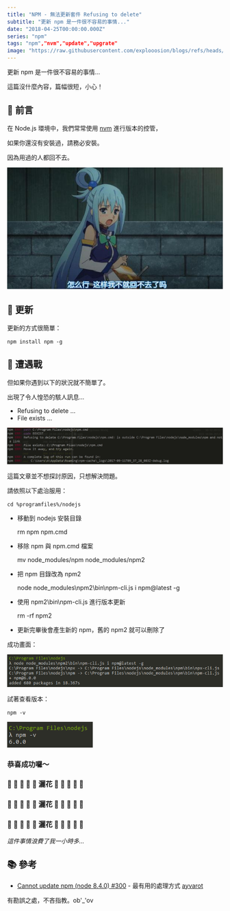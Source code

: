 ```yaml
---
title: "NPM - 無法更新套件 Refusing to delete"
subtitle: "更新 npm 是一件很不容易的事情..."
date: "2018-04-25T00:00:00.000Z"
series: "npm"
tags: "npm","nvm","update","upgrate"
image: "https://raw.githubusercontent.com/explooosion/blogs/refs/heads/main/docs/images/2018-04-25_NPM%20-%20%E7%84%A1%E6%B3%95%E6%9B%B4%E6%96%B0%E5%A5%97%E4%BB%B6%20Refusing%20to%20delete/banner/1524598695_45295.jpg"
--- 
```


更新 npm 是一件很不容易的事情...

這篇沒什麼內容，篇幅很短，小心！

📝 前言
-----

在 Node.js 環境中，我們常常使用 [nvm](https://github.com/creationix/nvm) 進行版本的控管，

如果你還沒有安裝過，請務必安裝。

因為用過的人都回不去。

[![1524598695_45295.jpg](https://raw.githubusercontent.com/explooosion/blogs/refs/heads/main/docs/images/2018-04-25_NPM%20-%20%E7%84%A1%E6%B3%95%E6%9B%B4%E6%96%B0%E5%A5%97%E4%BB%B6%20Refusing%20to%20delete/1524598695_45295.jpg)](https://dotblogsfile.blob.core.windows.net/user/incredible/500fb800-9a4a-4283-bf1f-0d8eca676660/1524598695_45295.jpg)

🔨 更新
-----

更新的方式很簡單：

    npm install npm -g

🐞 遭遇戰
------

但如果你遇到以下的狀況就不簡單了。

出現了令人惶恐的駭人訊息...

*   Refusing to delete ...
*   File exists ...

[![1524598949_31452.png](https://raw.githubusercontent.com/explooosion/blogs/refs/heads/main/docs/images/2018-04-25_NPM%20-%20%E7%84%A1%E6%B3%95%E6%9B%B4%E6%96%B0%E5%A5%97%E4%BB%B6%20Refusing%20to%20delete/1524598949_31452.png)](https://dotblogsfile.blob.core.windows.net/user/incredible/500fb800-9a4a-4283-bf1f-0d8eca676660/1524598949_31452.png)

這篇文章並不想探討原因，只想解決問題。

請依照以下處治服用：

    cd %programfiles%/nodejs

*   移動到 nodejs 安裝目錄

    rm npm npm.cmd

*   移除 npm 與 npm.cmd 檔案

    mv node_modules/npm node_modules/npm2

*   把 npm 目錄改為 npm2

    node node_modules\npm2\bin\npm-cli.js i npm@latest -g

*   使用 npm2\\bin\\npm-cli.js 進行版本更新

    rm -rf npm2

*   更新完畢後會產生新的 npm，舊的 npm2 就可以刪除了

成功畫面：

[![1524599346_13545.png](https://raw.githubusercontent.com/explooosion/blogs/refs/heads/main/docs/images/2018-04-25_NPM%20-%20%E7%84%A1%E6%B3%95%E6%9B%B4%E6%96%B0%E5%A5%97%E4%BB%B6%20Refusing%20to%20delete/1524599346_13545.png)](https://dotblogsfile.blob.core.windows.net/user/incredible/500fb800-9a4a-4283-bf1f-0d8eca676660/1524599346_13545.png)

試著查看版本：

    npm -v

![1524599373_82596.png](https://raw.githubusercontent.com/explooosion/blogs/refs/heads/main/docs/images/2018-04-25_NPM%20-%20%E7%84%A1%E6%B3%95%E6%9B%B4%E6%96%B0%E5%A5%97%E4%BB%B6%20Refusing%20to%20delete/1524599373_82596.png)

### 恭喜成功囉～

### 🌼 🌼 🌼 🌼 🌼 灑花 🌼 🌼 🌼 🌼 🌼

### 🌷 🌷 🌷 🌷 🌷 灑花 🌷 🌷 🌷 🌷 🌷 

### 🌻 🌻 🌻 🌻 🌻 灑花 🌻 🌻 🌻 🌻 🌻 

_這件事情浪費了我一小時多..._

📚 參考
-----

*   [Cannot update npm (node 8.4.0) #300](https://github.com/coreybutler/nvm-windows/issues/300) - 最有用的處理方式 [ayvarot](https://github.com/coreybutler/nvm-windows/issues/300#issuecomment-376986784)

有勘誤之處，不吝指教。ob'\_'ov